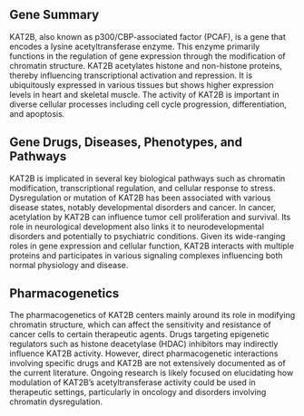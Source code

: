 ## Gene Summary
KAT2B, also known as p300/CBP-associated factor (PCAF), is a gene that encodes a lysine acetyltransferase enzyme. This enzyme primarily functions in the regulation of gene expression through the modification of chromatin structure. KAT2B acetylates histone and non-histone proteins, thereby influencing transcriptional activation and repression. It is ubiquitously expressed in various tissues but shows higher expression levels in heart and skeletal muscle. The activity of KAT2B is important in diverse cellular processes including cell cycle progression, differentiation, and apoptosis.

## Gene Drugs, Diseases, Phenotypes, and Pathways
KAT2B is implicated in several key biological pathways such as chromatin modification, transcriptional regulation, and cellular response to stress. Dysregulation or mutation of KAT2B has been associated with various disease states, notably developmental disorders and cancer. In cancer, acetylation by KAT2B can influence tumor cell proliferation and survival. Its role in neurological development also links it to neurodevelopmental disorders and potentially to psychiatric conditions. Given its wide-ranging roles in gene expression and cellular function, KAT2B interacts with multiple proteins and participates in various signaling complexes influencing both normal physiology and disease.

## Pharmacogenetics
The pharmacogenetics of KAT2B centers mainly around its role in modifying chromatin structure, which can affect the sensitivity and resistance of cancer cells to certain therapeutic agents. Drugs targeting epigenetic regulators such as histone deacetylase (HDAC) inhibitors may indirectly influence KAT2B activity. However, direct pharmacogenetic interactions involving specific drugs and KAT2B are not extensively documented as of the current literature. Ongoing research is likely focused on elucidating how modulation of KAT2B’s acetyltransferase activity could be used in therapeutic settings, particularly in oncology and disorders involving chromatin dysregulation.
